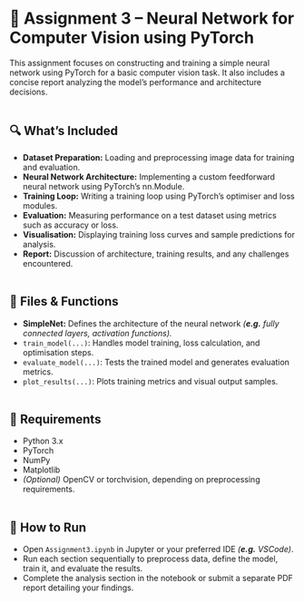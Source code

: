# 📄 **Assignment 3 – Neural Network for Computer Vision using PyTorch**

This assignment focuses on constructing and training a simple neural network using PyTorch for a basic computer vision task. It also includes a concise report analyzing the model’s performance and architecture decisions.  
&nbsp;  

## 🔍 **What’s Included**

- **Dataset Preparation:** Loading and preprocessing image data for training and evaluation.
- **Neural Network Architecture:** Implementing a custom feedforward neural network using PyTorch’s nn.Module.
- **Training Loop:** Writing a training loop using PyTorch’s optimiser and loss modules.
- **Evaluation:** Measuring performance on a test dataset using metrics such as accuracy or loss.
- **Visualisation:** Displaying training loss curves and sample predictions for analysis.
- **Report:** Discussion of architecture, training results, and any challenges encountered.  
&nbsp;  

## 🧰 **Files & Functions**

- **SimpleNet:** Defines the architecture of the neural network *(**e.g.** fully connected layers, activation functions).*
- `train_model(...)`: Handles model training, loss calculation, and optimisation steps.
- `evaluate_model(...)`: Tests the trained model and generates evaluation metrics.
- `plot_results(...)`: Plots training metrics and visual output samples.  
&nbsp;  

## 🧪 **Requirements**

- Python 3.x
- PyTorch
- NumPy
- Matplotlib
- *(Optional)* OpenCV or torchvision, depending on preprocessing requirements.  
&nbsp;  

## 🚀 **How to Run**

- Open `Assignment3.ipynb` in Jupyter or your preferred IDE *(**e.g.** VSCode)*.
- Run each section sequentially to preprocess data, define the model, train it, and evaluate the results.
- Complete the analysis section in the notebook or submit a separate PDF report detailing your findings.
